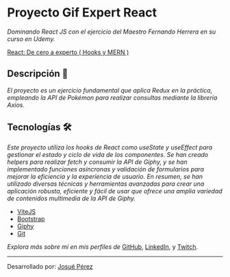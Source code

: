 # Proyecto Gif Expert React

_Dominando React JS con el ejercicio del Maestro Fernando Herrera en su curso en Udemy._

[React: De cero a experto ( Hooks y MERN )](https://www.udemy.com/course/react-cero-experto/)

## Descripción 🚀
_El proyecto es un ejercicio fundamental que aplica Redux en la práctica, empleando la API de Pokémon para realizar consultas mediante la librería Axios._

## Tecnologías  🛠️

_Este proyecto utiliza los hooks de React como useState y useEffect para gestionar el estado y ciclo de vida de los componentes. Se han creado helpers para realizar fetch y consumir la API de Giphy, y se han implementado funciones asíncronas y validación de formularios para mejorar la eficiencia y la experiencia de usuario. En resumen, se han utilizado diversas técnicas y herramientas avanzadas para crear una aplicación robusta, eficiente y fácil de usar que ofrece una amplia variedad de contenidos multimedia de la API de Giphy._

* [ViteJS](https://vitejs.dev/)
* [Bootstrap](https://getbootstrap.com/)  
* [Giphy](https://developers.giphy.com/) 
* [Git](https://git-scm.com/)

_Explora más sobre mí en mis perfiles de_ [GitHub](https://github.com/josueperezparejo), [LinkedIn](https://www.linkedin.com/in/josue-david-perez-parejo-769983161), y [Twitch](https://www.twitch.tv/josuepp1997).

---
Desarrollado por: [Josué Pérez](https://github.com/josueperezparejo) 
